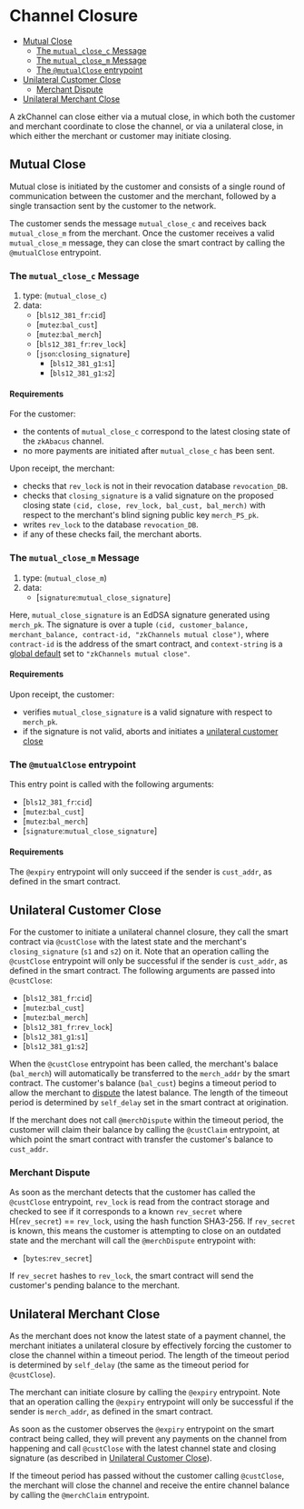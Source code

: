 # Channel Closure
  * [Mutual Close](#mutual-close)
    * [The `mutual_close_c` Message](#the-`mutual_close_c`-Message)
    * [The `mutual_close_m` Message](#the-`mutual_close_m`-message)
    * [The `@mutualClose` entrypoint](#the-`@mutualClose`-entrypoint)
  * [Unilateral Customer Close](#unilateral-customer-close)
    * [Merchant Dispute](#merchant-dispute)
  * [Unilateral Merchant Close](#unilateral-merchant-close)

A zkChannel can close either via a mutual close, in which both the customer and merchant coordinate to close the channel, or via a unilateral close, in which either the merchant or customer may initiate closing. 

## Mutual Close
Mutual close is initiated by the customer and consists of a single round of communication between the customer and the merchant, followed by a single transaction sent by the customer to the network. 

The customer sends the message `mutual_close_c` and receives back `mutual_close_m` from the merchant. Once the customer receives a valid `mutual_close_m` message, they can close the smart contract by calling the `@mutualClose` entrypoint. 

### The `mutual_close_c` Message

1. type: (`mutual_close_c`)
2. data: 
    * [`bls12_381_fr`:`cid`]
    * [`mutez`:`bal_cust`]
    * [`mutez`:`bal_merch`]
    * [`bls12_381_fr`:`rev_lock`]
    * [`json`:`closing_signature`]
      * [`bls12_381_g1`:`s1`]
      * [`bls12_381_g1`:`s2`]

#### Requirements

For the customer:
  - the contents of `mutual_close_c` correspond to the latest closing state of the `zkAbacus` channel.
  - no more payments are initiated after `mutual_close_c` has been sent.

Upon receipt, the merchant:
  - checks that `rev_lock` is not in their revocation database `revocation_DB`.
  - checks that `closing_signature` is a valid signature on the proposed closing state `(cid, close, rev_lock, bal_cust, bal_merch)` with respect to the merchant's blind signing public key `merch_PS_pk`.
  - writes `rev_lock` to the database `revocation_DB`.
  - if any of these checks fail, the merchant aborts.

### The `mutual_close_m` Message

1. type: (`mutual_close_m`)
2. data: 
    * [`signature`:`mutual_close_signature`]

Here, `mutual_close_signature` is an EdDSA signature generated using `merch_pk`. The signature is over a tuple `(cid, customer_balance, merchant_balance, contract-id, "zkChannels mutual close")`, where `contract-id` is the address of the smart contract, and `context-string` is a [global default](1-setup.md#global-defaults) set to `"zkChannels mutual close"`.

#### Requirements

Upon receipt, the customer:
  - verifies `mutual_close_signature` is a valid signature with respect to `merch_pk`.
  - if the signature is not valid, aborts and initiates a [unilateral customer close](##unilateral-customer-close) 

### The `@mutualClose` entrypoint
This entry point is called with the following arguments:
* [`bls12_381_fr`:`cid`]
* [`mutez`:`bal_cust`]
* [`mutez`:`bal_merch`]
* [`signature`:`mutual_close_signature`]

#### Requirements
The `@expiry` entrypoint will only succeed if the sender is `cust_addr`, as defined in the smart contract.

## Unilateral Customer Close
For the customer to initiate a unilateral channel closure, they call the smart contract via `@custClose` with the latest state and the merchant's `closing_signature` (`s1` and `s2`) on it. Note that an operation calling the `@custClose` entrypoint will only be successful if the sender is `cust_addr`, as defined in the smart contract. The following arguments are passed into `@custClose`:
* [`bls12_381_fr`:`cid`]
* [`mutez`:`bal_cust`]
* [`mutez`:`bal_merch`]
* [`bls12_381_fr`:`rev_lock`]
* [`bls12_381_g1`:`s1`]
* [`bls12_381_g1`:`s2`]

When the `@custClose` entrypoint has been called, the merchant's balace (`bal_merch`) will automatically be transferred to the `merch_addr` by the smart contract. The customer's balance (`bal_cust`) begins a timeout period to allow the merchant to [dispute](#merchant-dispute) the latest balance. The length of the timeout period is determined by `self_delay` set in the smart contract at origination.

If the merchant does not call `@merchDispute` within the timeout period, the customer will claim their balance by calling the `@custClaim` entrypoint, at which point the smart contract with transfer the customer's balance to `cust_addr`.

### Merchant Dispute
As soon as the merchant detects that the customer has called the `@custClose` entrypoint, `rev_lock` is read from the contract storage and checked to see if it corresponds to a known `rev_secret` where H(`rev_secret`) == `rev_lock`, using the hash function SHA3-256. If `rev_secret` is known, this means the customer is attempting to close on an outdated state and the merchant will call the `@merchDispute` entrypoint with:
* [`bytes`:`rev_secret`]

If `rev_secret` hashes to `rev_lock`, the smart contract will send the customer's pending balance to the merchant. 

## Unilateral Merchant Close
As the merchant does not know the latest state of a payment channel, the merchant initiates a unilateral closure by effectively forcing the customer to close the channel within a timeout period. The length of the timeout period is determined by `self_delay` (the same as the timeout period for `@custClose`).

The merchant can initiate closure by calling the `@expiry` entrypoint. Note that an operation calling the `@expiry` entrypoint will only be successful if the sender is `merch_addr`, as defined in the smart contract.

As soon as the customer observes the `@expiry` entrypoint on the smart contract being called, they will prevent any payments on the channel from happening and call `@custClose` with the latest channel state and closing signature (as described in [Unilateral Customer Close](#unilateral-customer-close)).

If the timeout period has passed without the customer calling `@custClose`, the merchant will close the channel and receive the entire channel balance by calling the `@merchClaim` entrypoint.
